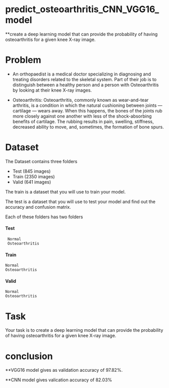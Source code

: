 # predict_osteoarthritis_CNN_VGG16_model

**create a deep learning model that can provide the probability of having osteoarthritis for a given knee X-ray image.


# Problem

* An orthopaedist is a medical doctor specializing in diagnosing and treating disorders related to the skeletal system. Part of their job is to distinguish between a healthy person and a person with Osteoarthritis by looking at their knee X-ray images.

* Osteoarthritis: Osteoarthritis, commonly known as wear-and-tear arthritis, is a condition in which the natural cushioning between joints — cartilage — wears away. When this happens, the bones of the joints rub more closely against one another with less of the shock-absorbing benefits of cartilage. The rubbing results in pain, swelling, stiffness, decreased ability to move, and, sometimes, the formation of bone spurs.


# Dataset 

The Dataset contains three folders 

   * Test (845 images)
   * Train (2350 images)
   * Valid (641 images)

The train is a dataset that you will use to train your model.

The test is a dataset that you will use to test your model and find out the accuracy and confusion matrix.

Each of these folders has two folders 

#### Test

     Normal 
     Osteoarthritis

#### Train

    Normal       
    Osteoarthritis

#### Valid

    Normal
    Osteoarthritis


# Task

Your task is to create a deep learning model that can provide the probability of having osteoarthritis for a given knee X-ray image.

# conclusion 
**VGG16 model gives as validation accuracy of 97.82%.

**CNN model gives valication accuracy of 82.03% 
